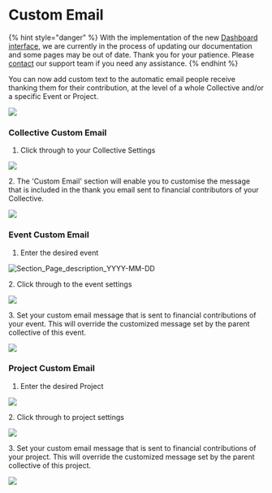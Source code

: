 # Custom Email

{% hint style="danger" %}
With the implementation of the new [Dashboard interface](https://docs.opencollective.com/help/product/understanding-your-dashboard), we are currently in the process of updating our documentation and some pages may be out of date. Thank you for your patience. Please [contact](https://opencollective.com/contact) our support team if you need any assistance.
{% endhint %}

You can now add custom text to the automatic email people receive thanking them for their contribution, at the level of a whole Collective and/or a specific Event or Project.&#x20;

![](../.gitbook/assets/collectives\_customemail\_example\_2022-07-20.png)

### Collective Custom Email

1. Click through to your Collective Settings

![ ](../.gitbook/assets/collectives\_customemail\_settings\_2022-07-18.png)

2\. The 'Custom Email' section will enable you to customise the message that is included in the thank you email sent to financial contributors of your Collective. &#x20;

![](../.gitbook/assets/collectives\_customemail\_2022-07-14.png)

### Event Custom Email

1. Enter the desired event&#x20;

![Section\_Page\_description\_YYYY-MM-DD](../.gitbook/assets/collectives\_customemail\_events\_2022-07-18.png)

2\. Click through to the event settings&#x20;

![](../.gitbook/assets/collective\_customemail\_eventsettings\_2022-07-18.png)

3\. Set your custom email message that is sent to financial contributions of your event. This will override the customized message set by the parent collective of this event.&#x20;

![](../.gitbook/assets/collectives\_customemail\_eventcustomemail\_2022-07-18.png)

### Project Custom Email

1. Enter the desired Project&#x20;

![](../.gitbook/assets/collectives\_customeemail\_projecrs\_2022-07-18.png)

2\. Click through to project settings&#x20;

![](../.gitbook/assets/collectives\_customemail\_projectsettings\_2022-07-18.png)

3\. Set your custom email message that is sent to financial contributions of your project. This will override the customized message set by the parent collective of this project.&#x20;

![](../.gitbook/assets/collectives\_customemail\_projectcustomemail\_2022-07-18.png)
